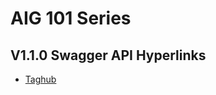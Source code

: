 # AIG 101 Series
## V1.1.0 Swagger API Hyperlinks
* [Taghub](https://TPE-TIGER.github.io/AIG101/V1.1.0/taghub/#)
